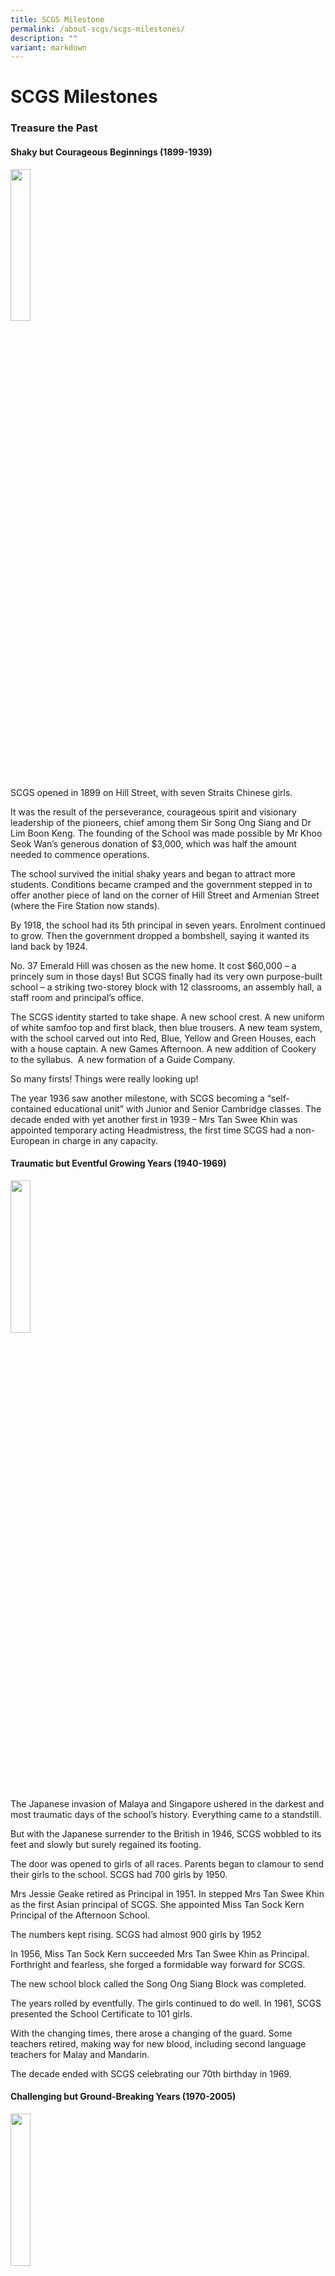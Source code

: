 ```yaml
---
title: SCGS Milestone
permalink: /about-scgs/scgs-milestones/
description: ""
variant: markdown
---
```

# **SCGS Milestones**

### **Treasure the Past**

#### **Shaky but Courageous Beginnings (1899-1939)**


<img src="/images/1-2.jpg" style="width:25%">
		 
SCGS opened in 1899 on Hill Street, with seven Straits Chinese girls.

It was the result of the perseverance, courageous spirit and visionary leadership of the pioneers, chief among them Sir Song Ong Siang and Dr Lim Boon Keng. The founding of the School was made possible by Mr Khoo Seok Wan’s generous donation of $3,000, which was half the amount needed to commence operations.

The school survived the initial shaky years and began to attract more students. Conditions became cramped and the government stepped in to offer another piece of land on the corner of Hill Street and Armenian Street (where the Fire Station now stands).

By 1918, the school had its 5th principal&nbsp;in seven years. Enrolment continued to grow. Then the government dropped a bombshell, saying it wanted its land back by 1924.

No. 37 Emerald Hill was chosen as the new home. It cost $60,000 – a princely sum in those days! But SCGS finally had its very own purpose-built school – a striking two-storey block with 12 classrooms, an assembly hall, a staff room and principal’s office.

The SCGS identity started to take shape. A new school crest. A new uniform of white samfoo top and first black, then blue trousers. A new team system, with the school carved out into Red, Blue, Yellow and Green Houses, each with a house captain. A new Games Afternoon. A new addition of Cookery to the syllabus. &nbsp;A new formation of a Guide Company.

So many firsts! Things were really looking up!

The year 1936 saw another milestone, with SCGS becoming a “self-contained educational unit” with Junior and Senior Cambridge classes. The decade ended with yet another first in 1939 – Mrs Tan Swee Khin was appointed temporary acting Headmistress, the first time SCGS had a non-European in charge in any capacity.


#### **Traumatic but Eventful Growing Years (1940-1969)**


<img src="/images/2-1.jpg" style="width:25%">

The Japanese invasion of Malaya and Singapore ushered in the darkest and most traumatic days of the school’s history. Everything came to a standstill.

But with the Japanese surrender to the British in 1946, SCGS wobbled to its feet and slowly but surely regained its footing.

The door was opened to girls of all races. Parents began to clamour to send their girls to the school. SCGS had 700 girls by 1950.

Mrs Jessie Geake retired as Principal in 1951. In stepped Mrs Tan Swee Khin as the first Asian principal of SCGS. She appointed Miss Tan Sock Kern Principal of the Afternoon School.

The numbers kept rising. SCGS had almost 900 girls by 1952

In 1956, Miss Tan Sock Kern succeeded Mrs Tan Swee Khin as Principal. Forthright and fearless, she forged a formidable way forward for SCGS.

The new school block called the Song Ong Siang Block was completed.

The years rolled by eventfully. The girls continued to do well. In 1961, SCGS presented the School Certificate to 101 girls.

With the changing times, there arose a changing of the guard. Some teachers retired, making way for new blood, including second language teachers for Malay and Mandarin.

The decade ended with SCGS celebrating our 70th birthday in 1969.

#### **Challenging but Ground-Breaking Years (1970-2005)**


<img src="/images/3-1.jpg" style="width:25%">
		 
The School Certificate exam was done away with. In 1971, girls sat for the first Singapore-Cambridge General Certificate of Education or GCE ‘O’ Levels. Everyone passed, giving SCGS a 100% record.

Dance came into the fore, with new teacher Mrs Jean Tan and veteran teacher Miss Olive Tan leading the way. It was well on its way to becoming an SCGS institution.

SCGS girls achieved sporting glory, especially in swimming and athletics.

In 1976, Belita Ong won the President’s Scholarship, followed by Lim Hoon Geok the next year.

Ms Tan Sock Kern retired in 1978, passing the baton on to Miss Rosalind Heng.

Then came a succession of changes in the educational system, including streaming, ranking and the advent of a new breed of independent schools. In 1989, SCGS celebrated our 90th birthday and also became an independent school, with more latitude to expand the curriculum.

Parents and the alumni began to play a more pivotal role, generously giving their time and effort to help out in the school.

After 70 long and eventful years at Emerald Hill, SCGS made the move to Dunearn Road on 4 July 1994.

In 1997, the old school at Emerald Hill was declared a significant historical site by the National Heritage Board. It was a sweet ending to the tale of the Grand Old Lady, who had served SCGS so well for seven decades.

In 1999, SCGS marked our centenary. One hundred years of tumultuous and illustrious history had flown by!

On the academic and sporting front, the momentum carried on unabated. SCGS achieved high rankings for GCE ‘O’ Level results and excellence in the sporting arena. The burning desire to excel and the proud tradition of higher, stronger and fitter continued to be upheld.

### **Embrace the Future**

#### **2006 and Beyond: Towards a Global Future**


<img src="/images/4-1.gif" style="width:25%">
		 
With pride, passion and purpose, SCGS embraces the new era of preparing our girls to be world-ready for a global future.

Mrs Low Ay Nar took over as Principal on 1 January 2007. A succession of new programmes was introduced and new skills and competencies nurtured.

The Understanding by Design (UbD) design tool for curriculum was implemented. This serves to guide teachers in designing and delivering learner-centred lessons that maximise opportunities for knowledge creation.

Language Arts has been offered to Lower Secondary students, while the Enhanced Word Recognition Programme for mastery of the Chinese language was introduced to Lower Primary students.

Accolades continued to come our way. SCGS received the Best Practice Awards (Teaching &amp; Learning and Staff Well-being), and Singapore Quality Class and People Developer Standard Award in 2007. In the spirit of continual reflection and improvement, we continue to strive to bring the best to our students.&nbsp; Our efforts were again confirmed when we were awarded the School Excellence Award (SEA) in 2011, which recognises schools for their excellence in both education processes and outcomes.&nbsp; It is the highest and most prestigious award in the Ministry of Education Masterplan of Awards framework. Our Robotics Team was crowned World Champion at the First Lego League World Festival in the USA, while the Dance Group and Choir attained top awards at international competitions.

Some notable firsts have been notched. The SC Model UN Conference and Open Little Eyes Symposium were launched. The school also organised the inaugural National Young Women Leaders’ Day, with Singapore’s first female Minister Mrs Lim Hwee Hua as guest of honour. The SCGS Curriculum Series was initiated for teachers from local and overseas schools. Recognised for our good work in the teaching of the Humanities and our outreach to teachers in Humanities, SCGS is the first school in Singapore to be conferred the Centre of Excellence for the Humanities in 2013.&nbsp; Through this platform, the school has organised Humanities Symposiums for teachers and students in Singapore, providing a platform for practitioners and learners to come together to celebrate the study of the&nbsp;Humanities and to build a community of sharing to energise one another to explore and chart new grounds for Humanities education.

To allow our students to pursue their passion at a higher level, several programmes were introduced.&nbsp; The SC Young Scholar Academy for Mathematics and Physics was launched in 2009 to cater to students&nbsp;who demonstrate extraordinary mathematical ability and a strong interest in these subjects. We also became one of three schools to offer Media Studies as a GCE O-Level Examination Subject, from 2010.

Service to community has been a cornerstone of our all-round education. The school launched the Lead Youths in Research &amp; Inquiry into Community &amp; Society (LYRICS) and Young Docent Programmes to increase students’ awareness of community needs. Similarly, the Touchstone Programme and ANGELS InSIGHT Project were initiated – books by students were published, including one in Braille to raise awareness of needs of the visually challenged.

Much effort has gone into growing our international stature, with more and more overseas scholars in our midst. Our learning environment is enriched by the diversity. We appreciate this diversity and encourage the constructive dialogue and interaction from having a base that reflects our international stature, especially in today’s globalised world.

We channel our resources and creativity into developing in our girls a genuine international outlook for the 21st century. They are groomed and equipped to seize myriad opportunities and prepared for life as global citizens. From overseas field trips and study visits, to developing high calibre curriculum leaders among our staff, and nurturing collaborations with top schools in countries such as Australia, China, Germany, Hong Kong, India, Indonesia, and Vietnam, we add depth and value to the education of our students.

The holistic approach in education continues to be pursued without compromise. Our core programmes cover diverse areas such as Talent, Living and Lifestyle, Character and Leadership Excellence, and Internationalisation, for which we were accorded the Best Practice Award for Student All-Round Development in 2011.

In 2009, SCGS celebrated our 110th anniversary with a grand dinner, launch of the Heritage Centre and a Commemorative Recipe Book, Spice is Life.

From 2013, the School offered both the Integrated Programme (IP) and GCE O-Level Programme. The Integrated Programme is offered in partnership with CHIJ St Nicholas Girls’ School, Catholic High School and Eunoia Junior College (EJC). &nbsp;The Bi-Cultural Programme has been&nbsp;offered to the Sec 3 IP students since 2016 while EJC offers the Humanities Programme and Music Elective Programme.&nbsp;Regardless of the programme the students are in, the unique SCGS Experience stretches them and provides avenues for them to scale their personal heights of excellence.

In 2016, Mrs Eugenia Lim took over the helm of leadership from Mrs Low Ay Nar to continue to steer the school to develop capable women of character and relevance.

2019 was a milestone year in the school’s journey as we celebrated 120 years of nurturing&nbsp;_kim geks_. The celebration theme “A Tapestry of Jade &amp; Gold: SCGS Celebrates 120”, galvanised the school family to continue to give back to the community through 120 ways of giving back.

We celebrated our Peranakan heritage with the opening of the refreshed Heritage Centre.&nbsp; We also reaffirmed our school values with the publication “Nearer the Sky: Pieces of Jade &amp; Gold II”. &nbsp;A companion to the centenary volume, the book features stories of around 50&nbsp;_kim geks_&nbsp;and SCGS educators, on how they live their lives anchored on our school values of Sincerity, Courage, Generosity and Service.

Under the steering leadership of the School Board, the school embarked on a large-scale School Building Project to rebuild our beloved school to provide a user-centred school environment and to upgrade our learning spaces to support a future-oriented curricular for our&nbsp;_kim geks_. The process was long and tiring but with the unstinting support and indefatigable efforts of our Board Members, Alumni, parents, school partners, and other stakeholders working alongside the school, we have in 2020 successfully completed this 13-year long journey. Distinctive hallmarks of this project are&nbsp;the Indoor Sports Hall and Creative Arts Hub where our girls can explore their talents, expand their horizons and to experience a truly unique SCGS education as well as the increase and expansion of classrooms in Mrs Lee Choon Guan block which strengthen the multi-disciplinary instructional process and contribute to the holistic development of our girls.